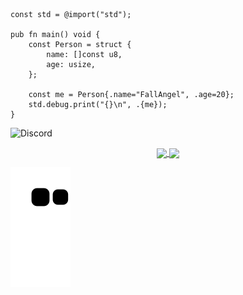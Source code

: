 ```zig
const std = @import("std");

pub fn main() void {
    const Person = struct {
        name: []const u8,
        age: usize,
    };
    
    const me = Person{.name="FallAngel", .age=20};
    std.debug.print("{}\n", .{me});
}
```

![Discord](https://dcbadge.vercel.app/api/shield/335803503715024906)

<p align="center">
  <a href="https://github.com/FallAngel1337">
    <img align="center"
         src="https://github-readme-stats.vercel.app/api?username=FallAngel1337&show_icons=true&include_all_commits=true&count_private=true&theme=apprentice&hide_border=true&bg_color=0D1117" />
  </a>
    
  <a href="https://github.com/FallAngel1337">
    <img align="center"
         src="https://github-readme-stats.vercel.app/api/top-langs?username=FallAngel1337&show_icons=true&include_all_commits=true&count_private=true&theme=apprentice&hide_border=true&bg_color=0D1117&layout=compact"
    />
</p>

![Snake](https://raw.githubusercontent.com/FallAngel1337/FallAngel1337/output/github-contribution-grid-snake.svg)
